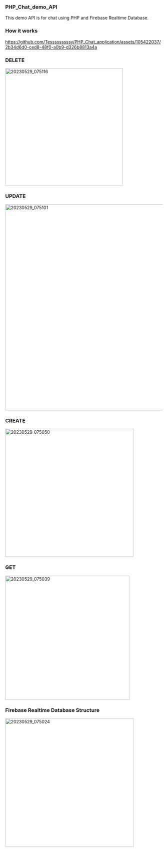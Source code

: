 ### PHP_Chat_demo_API
This demo API is for chat using PHP and Firebase Realtime Database.

### How it works
https://github.com/Tesssssssssy/PHP_Chat_application/assets/105422037/2b34d6d0-ced8-48f0-a0b9-d326b8813a4a

### DELETE
<img width="376" alt="20230529_075116" src="https://github.com/Tesssssssssy/PHP_Chat_application/assets/105422037/070162ac-2ac2-429c-8bd9-eb863ee57234">

### UPDATE
<img width="659" alt="20230529_075101" src="https://github.com/Tesssssssssy/PHP_Chat_application/assets/105422037/7b830234-602a-46a9-a053-273a6cde829a">

### CREATE
<img width="410" alt="20230529_075050" src="https://github.com/Tesssssssssy/PHP_Chat_application/assets/105422037/fa1857ff-c0f9-4ec1-8c21-6b65d2aa1bf9">

### GET
<img width="397" alt="20230529_075039" src="https://github.com/Tesssssssssy/PHP_Chat_application/assets/105422037/6a46ac83-b3cf-48d0-89fa-0b369e821b9b">

### Firebase Realtime Database Structure
<img width="411" alt="20230529_075024" src="https://github.com/Tesssssssssy/PHP_Chat_application/assets/105422037/c1a736a2-23b3-4f47-9b25-bbe3897bd2cf">
